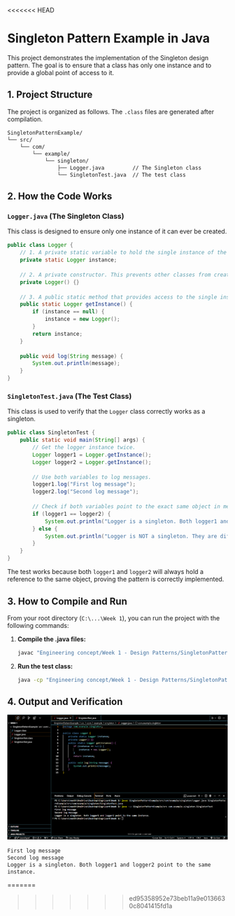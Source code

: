 <<<<<<< HEAD
# Singleton Pattern Example in Java

This project demonstrates the implementation of the Singleton design pattern. The goal is to ensure that a class has only one instance and to provide a global point of access to it.

## 1. Project Structure

The project is organized as follows. The `.class` files are generated after compilation.

```
SingletonPatternExample/
└── src/
    └── com/
        └── example/
            └── singleton/
                ├── Logger.java         // The Singleton class
                └── SingletonTest.java  // The test class
```

## 2. How the Code Works

### `Logger.java` (The Singleton Class)

This class is designed to ensure only one instance of it can ever be created.

```java
public class Logger {
    // 1. A private static variable to hold the single instance of the class.
    private static Logger instance;

    // 2. A private constructor. This prevents other classes from creating a new instance.
    private Logger() {}

    // 3. A public static method that provides access to the single instance.
    public static Logger getInstance() {
        if (instance == null) {
            instance = new Logger();
        }
        return instance;
    }

    public void log(String message) {
        System.out.println(message);
    }
}
```

### `SingletonTest.java` (The Test Class)

This class is used to verify that the `Logger` class correctly works as a singleton.

```java
public class SingletonTest {
    public static void main(String[] args) {
        // Get the logger instance twice.
        Logger logger1 = Logger.getInstance();
        Logger logger2 = Logger.getInstance();

        // Use both variables to log messages.
        logger1.log("First log message");
        logger2.log("Second log message");

        // Check if both variables point to the exact same object in memory.
        if (logger1 == logger2) {
            System.out.println("Logger is a singleton. Both logger1 and logger2 point to the same instance.");
        } else {
            System.out.println("Logger is NOT a singleton. They are different instances.");
        }
    }
}
```
The test works because both `logger1` and `logger2` will always hold a reference to the same object, proving the pattern is correctly implemented.

## 3. How to Compile and Run

From your root directory (`C:\...\Week 1`), you can run the project with the following commands:

1.  **Compile the .java files:**
    ```sh
    javac "Engineering concept/Week 1 - Design Patterns/SingletonPatternExample/src/com/example/singleton/Logger.java" "Engineering concept/Week 1 - Design Patterns/SingletonPatternExample/src/com/example/singleton/SingletonTest.java"
    ```
2.  **Run the test class:**
    ```sh
    java -cp "Engineering concept/Week 1 - Design Patterns/SingletonPatternExample/src" com.example.singleton.SingletonTest
    ```

## 4. Output and Verification

![Java Singleton Pattern Execution](./output.png)

```
First log message
Second log message
Logger is a singleton. Both logger1 and logger2 point to the same instance.
``` 
=======

>>>>>>> ed95358952e73beb11a9e0136630c8041415fd1a
